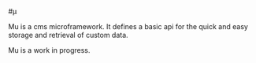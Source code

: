 #&#x3BC;

Mu is a cms microframework. It defines a basic api for the quick and easy storage and retrieval of custom data.

Mu is a work in progress.